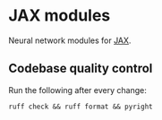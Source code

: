 # JAX modules

Neural network modules for [JAX](https://github.com/jax-ml/jax).

## Codebase quality control

Run the following after every change:

```shell
ruff check && ruff format && pyright
```
